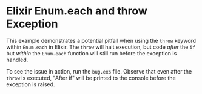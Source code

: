 # Elixir Enum.each and throw Exception

This example demonstrates a potential pitfall when using the `throw` keyword within `Enum.each` in Elixir.  The `throw` will halt execution, but code *after* the `if` but *within* the `Enum.each` function will still run before the exception is handled. 

To see the issue in action, run the `bug.exs` file. Observe that even after the `throw` is executed, "After if" will be printed to the console before the exception is raised.